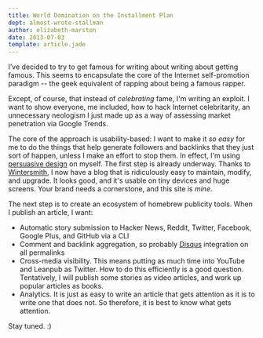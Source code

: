 ```yaml
---
title: World Domination on the Installment Plan
dept: almost-wrote-stallman
author: elizabeth-marston
date: 2013-07-03
template: article.jade
---
```


I&rsquo;ve decided to try to get famous for writing about writing about getting famous. This seems to encapsulate the core of the Internet self-promotion paradigm -- the geek equivalent of rapping about being a famous rapper.

Except, of course, that instead of *celebrating* fame, I'm writing an exploit. I want to show everyone, me included, how to hack Internet celebritarity, an unnecessary neologism I just made up as a way of assessing market penetration via Google Trends.

The core of the approach is usability-based: I want to make it *so easy* for me to do the things that help generate followers and backlinks that they just sort of happen, unless I make an effort to stop them. In effect, I'm using [persuasive design](http://uxmag.com/articles/why-persuasive-design-should-be-your-next-skill-set) on myself.
<span class="more"></span>
The first step is already underway. Thanks to [Wintersmith](http://wintersmith.io), I now have a blog that is ridiculously easy to maintain, modify, and upgrade. It looks good, and it's usable on tiny devices and huge screens. Your brand needs a cornerstone, and this site is *mine*.

The next step is to create an ecosystem of homebrew publicity tools. When I publish an article, I want:

- Automatic story submission to Hacker News, Reddit, Twitter, Facebook, Google Plus, and GitHub via a CLI
- Comment and backlink aggregation, so probably [Disqus](http://disqus.com) integration on all permalinks
- Cross-media visibility. This means putting as much time into YouTube and Leanpub as Twitter. How to do this efficiently is a good question. Tentatively, I will publish some stories as video articles, and work up popular articles as books.
- Analytics. It is just as easy to write an article that gets attention as it is to write one that does not. So therefore, it is best to know what gets attention.

Stay tuned. :)




